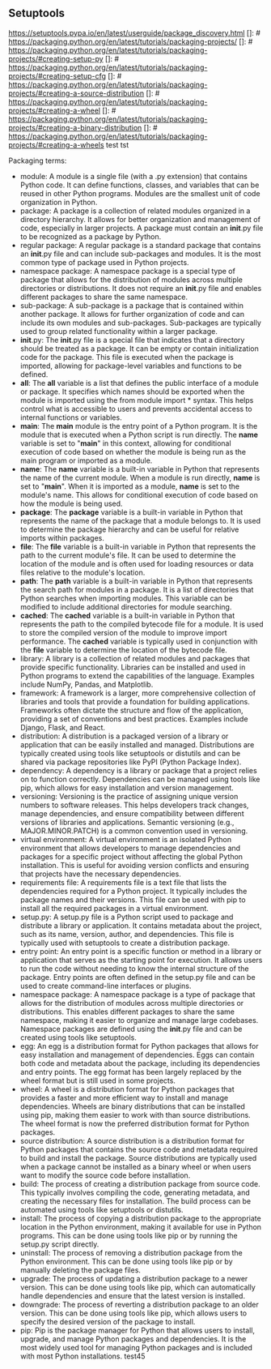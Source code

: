 ## Setuptools
https://setuptools.pypa.io/en/latest/userguide/package_discovery.html
[]: # https://packaging.python.org/en/latest/tutorials/packaging-projects/
[]: # https://packaging.python.org/en/latest/tutorials/packaging-projects/#creating-setup-py
[]: # https://packaging.python.org/en/latest/tutorials/packaging-projects/#creating-setup-cfg
[]: # https://packaging.python.org/en/latest/tutorials/packaging-projects/#creating-a-source-distribution
[]: # https://packaging.python.org/en/latest/tutorials/packaging-projects/#creating-a-wheel
[]: # https://packaging.python.org/en/latest/tutorials/packaging-projects/#creating-a-binary-distribution
[]: # https://packaging.python.org/en/latest/tutorials/packaging-projects/#creating-a-wheels
test tst









Packaging terms:

- module: A module is a single file (with a .py extension) that contains Python code. It can define functions, classes, and variables that can be reused in other Python programs. Modules are the smallest unit of code organization in Python.
- package: A package is a collection of related modules organized in a directory hierarchy. It allows for better organization and management of code, especially in larger projects. A package must contain an __init__.py file to be recognized as a package by Python.
- regular package: A regular package is a standard package that contains an __init__.py file and can include sub-packages and modules. It is the most common type of package used in Python projects.
- namespace package: A namespace package is a special type of package that allows for the distribution of modules across multiple directories or distributions. It does not require an __init__.py file and enables different packages to share the same namespace.
- sub-package: A sub-package is a package that is contained within another package. It allows for further organization of code and can include its own modules and sub-packages. Sub-packages are typically used to group related functionality within a larger package.
- __init__.py: The __init__.py file is a special file that indicates that a directory should be treated as a package. It can be empty or contain initialization code for the package. This file is executed when the package is imported, allowing for package-level variables and functions to be defined.
- __all__: The __all__ variable is a list that defines the public interface of a module or package. It specifies which names should be exported when the module is imported using the from module import * syntax. This helps control what is accessible to users and prevents accidental access to internal functions or variables.
- __main__: The __main__ module is the entry point of a Python program. It is the module that is executed when a Python script is run directly. The __name__ variable is set to "__main__" in this context, allowing for conditional execution of code based on whether the module is being run as the main program or imported as a module.
- __name__: The __name__ variable is a built-in variable in Python that represents the name of the current module. When a module is run directly, __name__ is set to "__main__". When it is imported as a module, __name__ is set to the module's name. This allows for conditional execution of code based on how the module is being used.
- __package__: The __package__ variable is a built-in variable in Python that represents the name of the package that a module belongs to. It is used to determine the package hierarchy and can be useful for relative imports within packages.
- __file__: The __file__ variable is a built-in variable in Python that represents the path to the current module's file. It can be used to determine the location of the module and is often used for loading resources or data files relative to the module's location.
- __path__: The __path__ variable is a built-in variable in Python that represents the search path for modules in a package. It is a list of directories that Python searches when importing modules. This variable can be modified to include additional directories for module searching.
- __cached__: The __cached__ variable is a built-in variable in Python that represents the path to the compiled bytecode file for a module. It is used to store the compiled version of the module to improve import performance. The __cached__ variable is typically used in conjunction with the __file__ variable to determine the location of the bytecode file.
- library: A library is a collection of related modules and packages that provide specific functionality. Libraries can be installed and used in Python programs to extend the capabilities of the language. Examples include NumPy, Pandas, and Matplotlib.
- framework: A framework is a larger, more comprehensive collection of libraries and tools that provide a foundation for building applications. Frameworks often dictate the structure and flow of the application, providing a set of conventions and best practices. Examples include Django, Flask, and React.
- distribution: A distribution is a packaged version of a library or application that can be easily installed and managed. Distributions are typically created using tools like setuptools or distutils and can be shared via package repositories like PyPI (Python Package Index).
- dependency: A dependency is a library or package that a project relies on to function correctly. Dependencies can be managed using tools like pip, which allows for easy installation and version management.
- versioning: Versioning is the practice of assigning unique version numbers to software releases. This helps developers track changes, manage dependencies, and ensure compatibility between different versions of libraries and applications. Semantic versioning (e.g., MAJOR.MINOR.PATCH) is a common convention used in versioning.
- virtual environment: A virtual environment is an isolated Python environment that allows developers to manage dependencies and packages for a specific project without affecting the global Python installation. This is useful for avoiding version conflicts and ensuring that projects have the necessary dependencies.
- requirements file: A requirements file is a text file that lists the dependencies required for a Python project. It typically includes the package names and their versions. This file can be used with pip to install all the required packages in a virtual environment.
- setup.py: A setup.py file is a Python script used to package and distribute a library or application. It contains metadata about the project, such as its name, version, author, and dependencies. This file is typically used with setuptools to create a distribution package.
- entry point: An entry point is a specific function or method in a library or application that serves as the starting point for execution. It allows users to run the code without needing to know the internal structure of the package. Entry points are often defined in the setup.py file and can be used to create command-line interfaces or plugins.
- namespace package: A namespace package is a type of package that allows for the distribution of modules across multiple directories or distributions. This enables different packages to share the same namespace, making it easier to organize and manage large codebases. Namespace packages are defined using the __init__.py file and can be created using tools like setuptools.
- egg: An egg is a distribution format for Python packages that allows for easy installation and management of dependencies. Eggs can contain both code and metadata about the package, including its dependencies and entry points. The egg format has been largely replaced by the wheel format but is still used in some projects.
- wheel: A wheel is a distribution format for Python packages that provides a faster and more efficient way to install and manage dependencies. Wheels are binary distributions that can be installed using pip, making them easier to work with than source distributions. The wheel format is now the preferred distribution format for Python packages.
- source distribution: A source distribution is a distribution format for Python packages that contains the source code and metadata required to build and install the package. Source distributions are typically used when a package cannot be installed as a binary wheel or when users want to modify the source code before installation.
- build: The process of creating a distribution package from source code. This typically involves compiling the code, generating metadata, and creating the necessary files for installation. The build process can be automated using tools like setuptools or distutils.
- install: The process of copying a distribution package to the appropriate location in the Python environment, making it available for use in Python programs. This can be done using tools like pip or by running the setup.py script directly.
- uninstall: The process of removing a distribution package from the Python environment. This can be done using tools like pip or by manually deleting the package files.
- upgrade: The process of updating a distribution package to a newer version. This can be done using tools like pip, which can automatically handle dependencies and ensure that the latest version is installed.
- downgrade: The process of reverting a distribution package to an older version. This can be done using tools like pip, which allows users to specify the desired version of the package to install.
- pip: Pip is the package manager for Python that allows users to install, upgrade, and manage Python packages and dependencies. It is the most widely used tool for managing Python packages and is included with most Python installations.
test45
